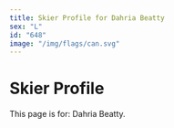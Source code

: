 ```yaml
---
title: Skier Profile for Dahria Beatty
sex: "L"
id: "648"
image: "/img/flags/can.svg" 
---
```


# Skier Profile

This page is for: Dahria Beatty.
    